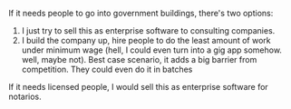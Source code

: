 If it needs people to go into government buildings, there's two options:

1. I just try to sell this as enterprise software to consulting companies.
2. I build the company up, hire people to do the least amount of work under minimum wage (hell, I could even turn into a gig app somehow. well, maybe not). Best case scenario, it adds a big barrier from competition. They could even do it in batches

If it needs licensed people, I would sell this as enterprise software for notarios. 